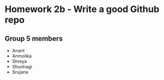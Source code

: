# Homework 2b - Write a good Github repo
## Group 5 members
- Anant
- Anmolika
- Shreya
- Shunhagi
- Srujana
